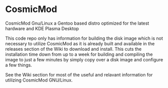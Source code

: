 # CosmicMod
CosmicMod Gnu/Linux a Gentoo based distro optimized for the latest hardware and KDE Plasma Desktop

This code repo only has information for building the disk image which is not necessary to utilize CosmicMod as it is already built and available in the releases section of the Wiki to download and install.  This cuts the installation time down from up to a week for building and compiling the image to just a few minutes by simply copy over a disk image and configure a few things.  

See the Wiki section for most of the useful and relavant information for utilizing CosmicMod GNU/Linux.
